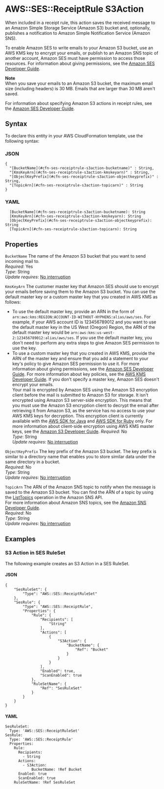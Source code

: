 # AWS::SES::ReceiptRule S3Action<a name="aws-properties-ses-receiptrule-s3action"></a>

When included in a receipt rule, this action saves the received message to an Amazon Simple Storage Service \(Amazon S3\) bucket and, optionally, publishes a notification to Amazon Simple Notification Service \(Amazon SNS\)\.

To enable Amazon SES to write emails to your Amazon S3 bucket, use an AWS KMS key to encrypt your emails, or publish to an Amazon SNS topic of another account, Amazon SES must have permission to access those resources\. For information about giving permissions, see the [Amazon SES Developer Guide](https://docs.aws.amazon.com/ses/latest/DeveloperGuide/receiving-email-permissions.html)\.

**Note**  
When you save your emails to an Amazon S3 bucket, the maximum email size \(including headers\) is 30 MB\. Emails that are larger than 30 MB aren't saved\.

For information about specifying Amazon S3 actions in receipt rules, see the [Amazon SES Developer Guide](https://docs.aws.amazon.com/ses/latest/DeveloperGuide/receiving-email-action-s3.html)\.

## Syntax<a name="aws-properties-ses-receiptrule-s3action-syntax"></a>

To declare this entity in your AWS CloudFormation template, use the following syntax:

### JSON<a name="aws-properties-ses-receiptrule-s3action-syntax.json"></a>

```
{
  "[BucketName](#cfn-ses-receiptrule-s3action-bucketname)" : String,
  "[KmsKeyArn](#cfn-ses-receiptrule-s3action-kmskeyarn)" : String,
  "[ObjectKeyPrefix](#cfn-ses-receiptrule-s3action-objectkeyprefix)" : String,
  "[TopicArn](#cfn-ses-receiptrule-s3action-topicarn)" : String
}
```

### YAML<a name="aws-properties-ses-receiptrule-s3action-syntax.yaml"></a>

```
  [BucketName](#cfn-ses-receiptrule-s3action-bucketname): String
  [KmsKeyArn](#cfn-ses-receiptrule-s3action-kmskeyarn): String
  [ObjectKeyPrefix](#cfn-ses-receiptrule-s3action-objectkeyprefix): String
  [TopicArn](#cfn-ses-receiptrule-s3action-topicarn): String
```

## Properties<a name="aws-properties-ses-receiptrule-s3action-properties"></a>

`BucketName`  <a name="cfn-ses-receiptrule-s3action-bucketname"></a>
The name of the Amazon S3 bucket that you want to send incoming mail to\.  
*Required*: Yes  
*Type*: String  
*Update requires*: [No interruption](https://docs.aws.amazon.com/AWSCloudFormation/latest/UserGuide/using-cfn-updating-stacks-update-behaviors.html#update-no-interrupt)

`KmsKeyArn`  <a name="cfn-ses-receiptrule-s3action-kmskeyarn"></a>
The customer master key that Amazon SES should use to encrypt your emails before saving them to the Amazon S3 bucket\. You can use the default master key or a custom master key that you created in AWS KMS as follows:  
+ To use the default master key, provide an ARN in the form of `arn:aws:kms:REGION:ACCOUNT-ID-WITHOUT-HYPHENS:alias/aws/ses`\. For example, if your AWS account ID is 123456789012 and you want to use the default master key in the US West \(Oregon\) Region, the ARN of the default master key would be `arn:aws:kms:us-west-2:123456789012:alias/aws/ses`\. If you use the default master key, you don't need to perform any extra steps to give Amazon SES permission to use the key\.
+ To use a custom master key that you created in AWS KMS, provide the ARN of the master key and ensure that you add a statement to your key's policy to give Amazon SES permission to use it\. For more information about giving permissions, see the [Amazon SES Developer Guide](https://docs.aws.amazon.com/ses/latest/DeveloperGuide/receiving-email-permissions.html)\.
For more information about key policies, see the [AWS KMS Developer Guide](https://docs.aws.amazon.com/kms/latest/developerguide/concepts.html)\. If you don't specify a master key, Amazon SES doesn't encrypt your emails\.  
Your mail is encrypted by Amazon SES using the Amazon S3 encryption client before the mail is submitted to Amazon S3 for storage\. It isn't encrypted using Amazon S3 server\-side encryption\. This means that you must use the Amazon S3 encryption client to decrypt the email after retrieving it from Amazon S3, as the service has no access to use your AWS KMS keys for decryption\. This encryption client is currently available with the [AWS SDK for Java](http://aws.amazon.com/sdk-for-java/) and [AWS SDK for Ruby](http://aws.amazon.com/sdk-for-ruby/) only\. For more information about client\-side encryption using AWS KMS master keys, see the [Amazon S3 Developer Guide](https://docs.aws.amazon.com/AmazonS3/latest/dev/UsingClientSideEncryption.html)\.
*Required*: No  
*Type*: String  
*Update requires*: [No interruption](https://docs.aws.amazon.com/AWSCloudFormation/latest/UserGuide/using-cfn-updating-stacks-update-behaviors.html#update-no-interrupt)

`ObjectKeyPrefix`  <a name="cfn-ses-receiptrule-s3action-objectkeyprefix"></a>
The key prefix of the Amazon S3 bucket\. The key prefix is similar to a directory name that enables you to store similar data under the same directory in a bucket\.  
*Required*: No  
*Type*: String  
*Update requires*: [No interruption](https://docs.aws.amazon.com/AWSCloudFormation/latest/UserGuide/using-cfn-updating-stacks-update-behaviors.html#update-no-interrupt)

`TopicArn`  <a name="cfn-ses-receiptrule-s3action-topicarn"></a>
The ARN of the Amazon SNS topic to notify when the message is saved to the Amazon S3 bucket\. You can find the ARN of a topic by using the [ListTopics](https://docs.aws.amazon.com/sns/latest/api/API_ListTopics.html) operation in the Amazon SNS API\.  
For more information about Amazon SNS topics, see the [Amazon SNS Developer Guide](https://docs.aws.amazon.com/sns/latest/dg/CreateTopic.html)\.  
*Required*: No  
*Type*: String  
*Update requires*: [No interruption](https://docs.aws.amazon.com/AWSCloudFormation/latest/UserGuide/using-cfn-updating-stacks-update-behaviors.html#update-no-interrupt)

## Examples<a name="aws-properties-ses-receiptrule-s3action--examples"></a>

### S3 Action in SES RuleSet<a name="aws-properties-ses-receiptrule-s3action--examples--S3_Action_in_SES_RuleSet"></a>

The following example creates an S3 Action in a SES RuleSet\. 

#### JSON<a name="aws-properties-ses-receiptrule-s3action--examples--S3_Action_in_SES_RuleSet--json"></a>

```
{
    "SesRuleSet": {
        "Type": "AWS::SES::ReceiptRuleSet"
    },
    "SesRule": {
        "Type": "AWS::SES::ReceiptRule",
        "Properties": {
            "Rule": {
                "Recipients": [
                    "String"
                ],
                "Actions": [
                    {
                        "S3Action": {
                            "BucketName": {
                                "Ref": "Bucket"
                            }
                        }
                    }
                ],
                "Enabled": true,
                "ScanEnabled": true
            },
            "RuleSetName": {
                "Ref": "SesRuleSet"
            }
        }
    }
}
```

#### YAML<a name="aws-properties-ses-receiptrule-s3action--examples--S3_Action_in_SES_RuleSet--yaml"></a>

```
SesRuleSet:
  Type: 'AWS::SES::ReceiptRuleSet'
SesRule:
  Type: 'AWS::SES::ReceiptRule'
  Properties:
    Rule:
      Recipients:
        - String
      Actions:
        - S3Action:
            BucketName: !Ref Bucket
      Enabled: true
      ScanEnabled: true
    RuleSetName: !Ref SesRuleSet
```